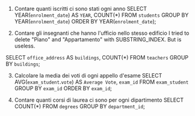 1. Contare quanti iscritti ci sono stati ogni anno
   SELECT YEAR(`enrolment_date`) AS `YEAR`,
   COUNT(\*)
   FROM `students`
   GROUP BY YEAR(`enrolment_date`)
   ORDER BY YEAR(`enrolment_date`);

2. Contare gli insegnanti che hanno l'ufficio nello stesso edificio
   I tried to delete "Piano" and "Appartamento" with SUBSTRING_INDEX. But is useless.

SELECT `office_address` AS `buildings`,
COUNT(\*)
FROM `teachers`
GROUP BY `buildings`;

3. Calcolare la media dei voti di ogni appello d'esame
   SELECT AVG(`exam_student`.`vote`) AS `Average Vote`, `exam_id`
   FROM `exam_student`
   GROUP BY `exam_id`
   ORDER BY `exam_id`;

4. Contare quanti corsi di laurea ci sono per ogni dipartimento
   SELECT COUNT(\*)
   FROM `degrees`
   GROUP BY `department_id`;
